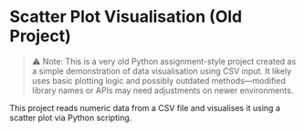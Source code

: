 # Scatter Plot Visualisation (Old Project)
> ⚠️ Note: This is a very old Python assignment-style project created as a simple demonstration of data visualisation using CSV input.
> It likely uses basic plotting logic and possibly outdated methods—modified library names or APIs may need adjustments on newer environments.

This project reads numeric data from a CSV file and visualises it using a scatter plot via Python scripting.
